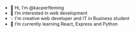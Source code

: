 - 👋 Hi, I’m @kacperfleming
- 👀 I’m interested in web development
- 💡 I'm creative web developer and IT in Business student
- 🌱 I’m currently learning React, Express and Python
